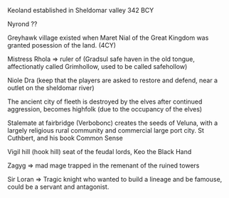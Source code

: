Keoland established in Sheldomar valley 342 BCY

Nyrond ??

Greyhawk village existed when Maret Nial of the Great Kingdom was granted posession of the land. (4CY)

Mistress Rhola => ruler of (Gradsul safe haven in the old tongue, affectionatly called Grimhollow, used to be called safehollow)

Niole Dra (keep that the players are asked to restore and defend, near a outlet on the sheldomar river)

The ancient city of fleeth is destroyed by the elves after continued aggression, becomes highfolk (due to the occupancy of the elves)

Stalemate at fairbridge (Verbobonc) creates the seeds of Veluna, with a largely religious rural community and commercial large port city. St Cuthbert, and his book Common Sense

Vigil hill (hook hill) seat of the feudal lords, Keo the Black Hand

Zagyg => mad mage trapped in the remenant of the ruined towers

Sir Loran => Tragic knight who wanted to build a lineage and be famouse, could be a servant and antagonist.